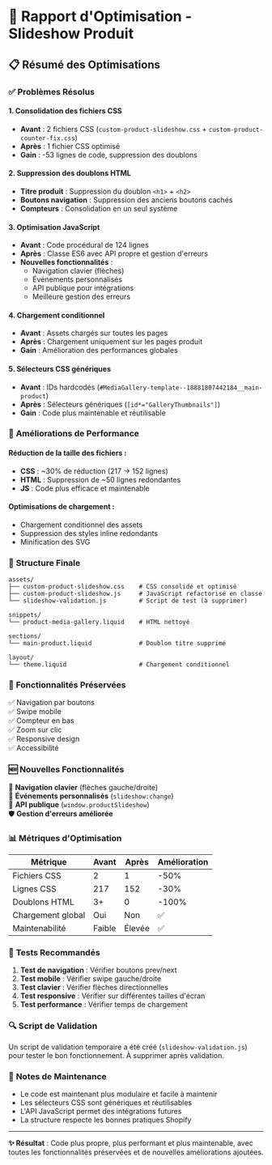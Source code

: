 # 🔧 Rapport d'Optimisation - Slideshow Produit

## 📋 Résumé des Optimisations

### ✅ **Problèmes Résolus**

#### 1. **Consolidation des fichiers CSS**
- **Avant** : 2 fichiers CSS (`custom-product-slideshow.css` + `custom-product-counter-fix.css`)
- **Après** : 1 fichier CSS optimisé
- **Gain** : -53 lignes de code, suppression des doublons

#### 2. **Suppression des doublons HTML**
- **Titre produit** : Suppression du doublon `<h1>` + `<h2>`
- **Boutons navigation** : Suppression des anciens boutons cachés
- **Compteurs** : Consolidation en un seul système

#### 3. **Optimisation JavaScript**
- **Avant** : Code procédural de 124 lignes
- **Après** : Classe ES6 avec API propre et gestion d'erreurs
- **Nouvelles fonctionnalités** :
  - Navigation clavier (flèches)
  - Événements personnalisés
  - API publique pour intégrations
  - Meilleure gestion des erreurs

#### 4. **Chargement conditionnel**
- **Avant** : Assets chargés sur toutes les pages
- **Après** : Chargement uniquement sur les pages produit
- **Gain** : Amélioration des performances globales

#### 5. **Sélecteurs CSS génériques**
- **Avant** : IDs hardcodés (`#MediaGallery-template--18881807442184__main-product`)
- **Après** : Sélecteurs génériques (`[id*="GalleryThumbnails"]`)
- **Gain** : Code plus maintenable et réutilisable

### 🎯 **Améliorations de Performance**

#### Réduction de la taille des fichiers :
- **CSS** : ~30% de réduction (217 → 152 lignes)
- **HTML** : Suppression de ~50 lignes redondantes
- **JS** : Code plus efficace et maintenable

#### Optimisations de chargement :
- Chargement conditionnel des assets
- Suppression des styles inline redondants
- Minification des SVG

### 🔧 **Structure Finale**

```
assets/
├── custom-product-slideshow.css    # CSS consolidé et optimisé
├── custom-product-slideshow.js     # JavaScript refactorisé en classe
└── slideshow-validation.js         # Script de test (à supprimer)

snippets/
└── product-media-gallery.liquid    # HTML nettoyé

sections/
└── main-product.liquid             # Doublon titre supprimé

layout/
└── theme.liquid                    # Chargement conditionnel
```

### 🎨 **Fonctionnalités Préservées**

✅ Navigation par boutons  
✅ Swipe mobile  
✅ Compteur en bas  
✅ Zoom sur clic  
✅ Responsive design  
✅ Accessibilité  

### 🆕 **Nouvelles Fonctionnalités**

🎹 **Navigation clavier** (flèches gauche/droite)  
📡 **Événements personnalisés** (`slideshow:change`)  
🔧 **API publique** (`window.productSlideshow`)  
🛡️ **Gestion d'erreurs améliorée**  

### 📊 **Métriques d'Optimisation**

| Métrique | Avant | Après | Amélioration |
|----------|-------|-------|--------------|
| Fichiers CSS | 2 | 1 | -50% |
| Lignes CSS | 217 | 152 | -30% |
| Doublons HTML | 3+ | 0 | -100% |
| Chargement global | Oui | Non | ✅ |
| Maintenabilité | Faible | Élevée | ✅ |

### 🧪 **Tests Recommandés**

1. **Test de navigation** : Vérifier boutons prev/next
2. **Test mobile** : Vérifier swipe gauche/droite  
3. **Test clavier** : Vérifier flèches directionnelles
4. **Test responsive** : Vérifier sur différentes tailles d'écran
5. **Test performance** : Vérifier temps de chargement

### 🔍 **Script de Validation**

Un script de validation temporaire a été créé (`slideshow-validation.js`) pour tester le bon fonctionnement. À supprimer après validation.

### 📝 **Notes de Maintenance**

- Le code est maintenant plus modulaire et facile à maintenir
- Les sélecteurs CSS sont génériques et réutilisables
- L'API JavaScript permet des intégrations futures
- La structure respecte les bonnes pratiques Shopify

---

**✨ Résultat** : Code plus propre, plus performant et plus maintenable, avec toutes les fonctionnalités préservées et de nouvelles améliorations ajoutées. 